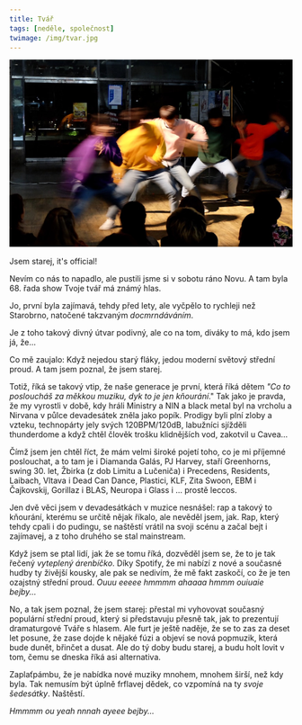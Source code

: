 ```yaml
---
title: Tvář
tags: [neděle, společnost]
twimage: /img/tvar.jpg
---
```


![cover](/img/tvar.jpg)

Jsem starej, it's official!

Nevím co nás to napadlo, ale pustili jsme si v sobotu ráno Novu. A tam byla 68. řada show Tvoje tvář má známý hlas.

Jo, první byla zajímavá, tehdy před lety, ale vyčpělo to rychleji než Starobrno, natočené takzvaným _docmrndáváním_.

Je z toho takový divný útvar podivný, ale co na tom, diváky to má, kdo jsem já, že...

Co mě zaujalo: Když nejedou starý fláky, jedou moderní světový střední proud. A tam jsem poznal, že jsem starej.

Totiž, říká se takový vtip, že naše generace je první, která říká dětem _"Co to posloucháš za měkkou muziku, dyk to je jen kňourání_." Tak jako je pravda, že my vyrostli v době, kdy hráli Ministry a NIN a black metal byl na vrcholu a Nirvana v půlce devadesátek zněla jako popík. Prodigy byli plní zloby a vzteku, technopárty jely svých 120BPM/120dB, labužníci sjížděli thunderdome a když chtěl člověk trošku klidnějších vod, zakotvil u Cavea...

Čímž jsem jen chtěl říct, že mám velmi široké pojetí toho, co je mi příjemné poslouchat, a to tam je i Diamanda Galás, PJ Harvey, staří Greenhorns, swing 30. let, Žbirka (z dob Limitu a Lučeniča) i Precedens, Residents, Laibach, Vltava i Dead Can Dance, Plastici, KLF, Zita Swoon, EBM i Čajkovskij, Gorillaz i BLAS, Neuropa i Glass i ... prostě leccos.

Jen dvě věci jsem v devadesátkách v muzice nesnášel: rap a takový to kňourání, kterému se určitě nějak říkalo, ale nevěděl jsem, jak. Rap, který tehdy cpali i do pudingu, se naštěstí vrátil na svoji scénu a začal bejt i zajímavej, a z toho druhého se stal mainstream. 

Když jsem se ptal lidí, jak že se tomu říká, dozvěděl jsem se, že to je tak řečený _vyteplený árenbíčko_. Díky Spotify, že mi nabízí z nové a současné hudby ty živější kousky, ale pak se nedivím, že mě fakt zaskočí, co že je ten ozajstný střední proud. _Ouuu eeeee hmmmm ahaaaa hmmm ouiuaie bejby..._

No, a tak jsem poznal, že jsem starej: přestal mi vyhovovat současný populární střední proud, který si představuju přesně tak, jak to prezentují dramaturgové Tváře s hlasem. Ale furt je ještě naděje, že se to zas za deset let posune, že zase dojde k nějaké fúzi a objeví se nová popmuzik, která bude dunět, břinčet a dusat. Ale do tý doby budu starej, a budu holt lovit v tom, čemu se dneska říká asi alternativa.

Zaplaťpámbu, že je nabídka nové muziky mnohem, mnohem širší, než kdy byla. Tak nemusím být úplně frflavej dědek, co vzpomíná na ty _svoje šedesátky_. Naštěstí.

_Hmmmm ou yeah nnnah ayeee bejby..._
